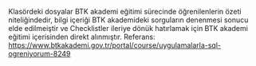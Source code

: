 Klasördeki dosyalar BTK akademi eğitimi sürecinde öğrenilenlerin özeti niteliğindedir, bilgi içeriği BTK akademideki sorguların denenmesi sonucu elde edilmeiştir ve Checklistler ileriye dönük hatırlamak için BTK akademi eğitimi içerisinden direkt alınmıştır.
Referans: https://www.btkakademi.gov.tr/portal/course/uygulamalarla-sql-ogreniyorum-8249
